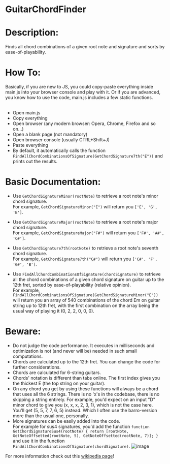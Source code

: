 # GuitarChordFinder

<h1>Description:</h1>
Finds all chord combinations of a given root note and signature and sorts by ease-of-playability.

<h1>How To:</h1>
Basically, if you are new to JS, you could copy-paste everything inside main.js into your browser console and play with it. Or if you are advanced, you know how to use the code, main.js includes a few static functions.
<br></br>

- Open main.js
- Copy everything
- Open browser (any modern browser: Opera, Chrome, Firefox and so on...)
- Open a blank page (not mandatory)
- Open browser console (usually CTRL+Shift+J)
- Paste everything
- By default, it automatically calls the function `FindAllChordCombinationsOfSignature(GetChordSignature7th("E"))` and prints out the results.

<h1>Basic Documentation:</h1>

- Use `GetChordSignatureMinor(rootNote)` to retrieve a root note's minor chord signature. </br>For example, `GetChordSignatureMinor("E")` will return you `['E', 'G', 'B']`.
- Use `GetChordSignatureMajor(rootNote)` to retrieve a root note's major chord signature. </br>For example, `GetChordSignatureMajor("F#")` will return you `['F#', 'A#', 'C#']`.
- Use `GetChordSignature7th(rootNote)` to retrieve a root note's seventh chord signature. </br>For example, `GetChordSignature7th("C#")` will return you `['C#', 'F', 'G#', 'B']`.

- Use `FindAllChordCombinationsOfSignature(chordSignature)` to retrieve all the chord combinations of a given chord signature on guitar up to the 12th fret, sorted by ease-of-playability (relative opinion). </br>For example, `FindAllChordCombinationsOfSignature(GetChordSignatureMinor("E"))` will return you an array of 540 combinations of the chord Em on guitar string up to 12th fret, with the first combination on the array being the usual way of playing it (0, 2, 2, 0, 0, 0).

<h1>Beware:</h1>

- Do not judge the code performance. It executes in milliseconds and optimization is not (and never will be) needed in such small computations.
- Chords are calculated up to the 12th fret. You can change the code for further considerations.
- Chords are calculated for 6-string guitars.
- Chords' notation is different than tabs online. The first index gives you the thickest E (the top string on your guitar).
- On any chord you get by using these functions will always be a chord that uses all the 6 strings. There is no 'x's in the codebase, there is no skipping a string entirely. For example, you'd expect on an input "D" minor chord to give you (x, x, x, 2, 3, 1), which is not the case here. You'll get (5, 5, 7, 7, 6, 5) instead. Which I often use the barro-version more than the usual one, personally.
- More signatures can be easily added into the code. </br>For example for sus4 signatures, you'd add the function `function GetChordSignatureSus4(rootNote) { return [rootNote, GetNoteOffsetted(rootNote, 5), GetNoteOffsetted(rootNote, 7)]; }` and use it in the function `FindAllChordCombinationsOfSignature(chordSignature)`.
![image](https://github.com/Wrathen/GuitarChordFinder/assets/36766122/ab11d69b-43fd-484d-acb7-ff3f7105f026)

For more information check out this [wikipedia page](https://en.wikipedia.org/wiki/Interval_(music)#:~:text=In%20music%20theory%2C%20an%20interval,such%20as%20in%20a%20chord)!
